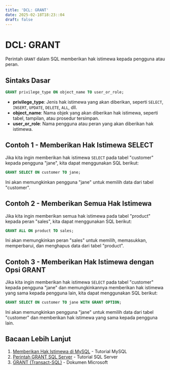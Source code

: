 ```yaml
---
title: 'DCL: GRANT'
date: 2025-02-18T18:23::04
draft: false
---
```


# DCL: GRANT

Perintah `GRANT` dalam SQL memberikan hak istimewa kepada pengguna atau peran.

## Sintaks Dasar

```sql
GRANT privilege_type ON object_name TO user_or_role;
```

- **privilege_type**: Jenis hak istimewa yang akan diberikan, seperti `SELECT`, `INSERT`, `UPDATE`, `DELETE`, `ALL`, dll.
- **object_name**: Nama objek yang akan diberikan hak istimewa, seperti tabel, tampilan, atau prosedur tersimpan.
- **user_or_role**: Nama pengguna atau peran yang akan diberikan hak istimewa.

## Contoh 1 - Memberikan Hak Istimewa SELECT

Jika kita ingin memberikan hak istimewa `SELECT` pada tabel "customer" kepada pengguna "jane", kita dapat menggunakan SQL berikut:

```sql
GRANT SELECT ON customer TO jane;
```

Ini akan memungkinkan pengguna "jane" untuk memilih data dari tabel "customer".

## Contoh 2 - Memberikan Semua Hak Istimewa

Jika kita ingin memberikan semua hak istimewa pada tabel "product" kepada peran "sales", kita dapat menggunakan SQL berikut:

```sql
GRANT ALL ON product TO sales;
```

Ini akan memungkinkan peran "sales" untuk memilih, memasukkan, memperbarui, dan menghapus data dari tabel "product".

## Contoh 3 - Memberikan Hak Istimewa dengan Opsi GRANT

Jika kita ingin memberikan hak istimewa `SELECT` pada tabel "customer" kepada pengguna "jane" dan memungkinkannya memberikan hak istimewa yang sama kepada pengguna lain, kita dapat menggunakan SQL berikut:

```sql
GRANT SELECT ON customer TO jane WITH GRANT OPTION;
```

Ini akan memungkinkan pengguna "jane" untuk memilih data dari tabel "customer" dan memberikan hak istimewa yang sama kepada pengguna lain.

## Bacaan Lebih Lanjut

1. [Memberikan Hak Istimewa di MySQL](https://www.mysqltutorial.org/mysql-grant.aspx) - Tutorial MySQL
2. [Perintah GRANT SQL Server](https://www.sqlservertutorial.net/sql-server-security/sql-server-grant/) - Tutorial SQL Server
3. [GRANT (Transact-SQL)](https://docs.microsoft.com/en-us/sql/t-sql/statements/grant-transact-sql?view=sql-server-ver15) - Dokumen Microsoft
